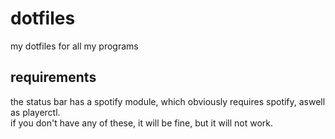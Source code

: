 # dotfiles
my dotfiles for all my programs  

## requirements
the status bar has a spotify module, which obviously requires spotify, aswell as playerctl.  
if you don't have any of these, it will be fine, but it will not work.
